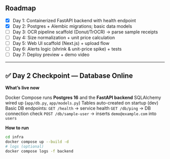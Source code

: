 ## Roadmap
- [x] Day 1: Containerized FastAPI backend with health endpoint
- [x] Day 2: Postgres + Alembic migrations; basic data models
- [ ] Day 3: OCR pipeline scaffold (Donut/TrOCR) → parse sample receipts
- [ ] Day 4: Size normalization + unit price calculation
- [ ] Day 5: Web UI scaffold (Next.js) + upload flow
- [ ] Day 6: Alerts logic (shrink & unit-price spike) + tests
- [ ] Day 7: Deploy preview + demo video
---

## ✅ Day 2 Checkpoint — Database Online
**What’s live now**

Docker Compose runs **Postgres 16** and the **FastAPI backend**
SQLAlchemy wired up (`app/db.py`, `app/models.py`)
Tables auto-created on startup (dev)
Basic DB endpoints:
`GET /health` → service health
`GET /db/ping` → DB connection check
`POST /db/sample-user` → inserts `demo@example.com` into `users`

**How to run**
```bash
cd infra
docker compose up --build -d
# logs (optional)
docker compose logs -f backend
